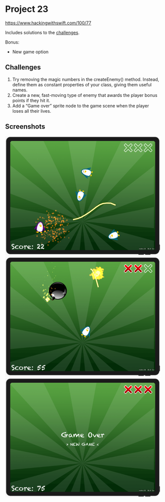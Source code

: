 # Project 23

https://www.hackingwithswift.com/100/77

Includes solutions to the [challenges](https://www.hackingwithswift.com/read/23/8/wrap-up).

Bonus:
- New game option

## Challenges

1. Try removing the magic numbers in the createEnemy() method. Instead, define them as constant properties of your class, giving them useful names.
2. Create a new, fast-moving type of enemy that awards the player bonus points if they hit it.
3. Add a “Game over” sprite node to the game scene when the player loses all their lives.

## Screenshots

![screenshot1](screenshots/screen01.png)
![screenshot2](screenshots/screen02.png)
![screenshot3](screenshots/screen03.png)
